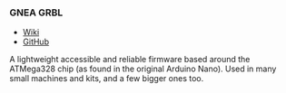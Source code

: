 ### GNEA GRBL

- [Wiki](https://github.com/gnea/grbl/wiki)
- [GitHub](https://github.com/gnea/grbl)

A lightweight accessible and reliable firmware based around the ATMega328 chip (as found in the original Arduino Nano). Used in many small machines and kits, and a few bigger ones too.
